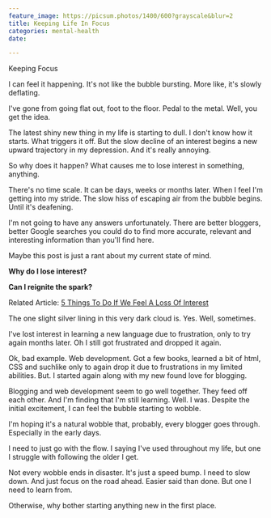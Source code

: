 ```yaml
---
feature_image: https://picsum.photos/1400/600?grayscale&blur=2
title: Keeping Life In Focus
categories: mental-health
date: 

---
```

Keeping Focus

I can feel it happening. It's not like the bubble bursting. More like, it's slowly deflating.

I've gone from going flat out, foot to the floor. Pedal to the metal. Well, you get the idea.

The latest shiny new thing in my life is starting to dull.  I don't know how it starts. What triggers it off. But the slow decline of an interest begins a new upward trajectory in my depression. And it's really annoying.

So why does it happen? What causes me to lose interest in something, anything.

There's no time scale. It can be days, weeks or months later. When I feel I'm getting into my stride. The slow hiss of escaping air from the bubble begins. Until it's deafening.

I'm not going to have any answers unfortunately. There are better bloggers, better Google searches you could do to find more accurate, relevant and interesting information than you'll find here.

Maybe this post is just a rant about my current state of mind.

**Why do I lose interest?**

**Can I reignite the spark?**

Related Article: [5 Things To Do If We Feel A Loss Of Interest](https://www.google.com/url?sa=t&source=web&rct=j&url=https://www.verywellmind.com/things-to-do-if-you-feel-a-loss-of-interest-5093337&ved=2ahUKEwjMpc2X2b_yAhXxRUEAHVsYCF0QFnoECAMQAQ&usg=AOvVaw3PF0UuDXSbe2yV_R51Z7p4)

The one slight silver lining in this very dark cloud is. Yes. Well, sometimes.

I've lost interest in learning a new language due to frustration, only to try again months later. Oh I still got frustrated and dropped it again.

Ok, bad example. Web development. Got a few books, learned a bit of html, CSS and suchlike only to again drop it due to frustrations in my limited abilities.  But. I started again along with my new found love for blogging.

Blogging and web development seem to go well together. They feed off each other. And I'm finding that I'm still learning. Well. I was. Despite the initial excitement, I can feel the bubble starting to wobble.

I'm hoping it's a natural wobble that, probably, every blogger goes through. Especially in the early days.

I need to just go with the flow. I saying I've used throughout my life, but one I struggle with following the older I get.

Not every wobble ends in disaster. It's just a speed bump. I need to slow down. And just focus on the road ahead. Easier said than done. But one I need to learn from.

Otherwise, why bother starting anything new in the first place.